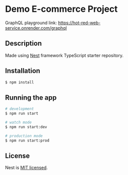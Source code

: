# Demo E-commerce Project

GraphQL playground link: https://hot-red-web-service.onrender.com/graphql

## Description

Made using [Nest](https://github.com/nestjs/nest) framework TypeScript starter repository.

## Installation

```bash
$ npm install
```

## Running the app

```bash
# development
$ npm run start

# watch mode
$ npm run start:dev

# production mode
$ npm run start:prod
```

## License

  Nest is [MIT licensed](https://github.com/nestjs/nest/blob/master/LICENSE).
